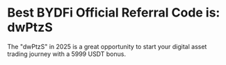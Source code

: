 # Best BYDFi Official Referral Code is: dwPtzS
The "dwPtzS" in 2025 is a great opportunity to start your digital asset trading journey with a 5999 USDT bonus.
